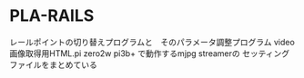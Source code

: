 # PLA-RAILS
レールポイントの切り替えプログラムと　そのパラメータ調整プログラム
video画像取得用HTML.pi zero2w pi3b+ で動作するmjpg streamerの
セッティングファイルをまとめている
